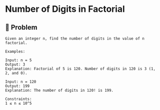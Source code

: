 # Number of Digits in Factorial

## 📌 Problem

```text
Given an integer n, find the number of digits in the value of n factorial.

Examples:

Input: n = 5
Output: 3
Explanation: Factorial of 5 is 120. Number of digits in 120 is 3 (1, 2, and 0).

Input: n = 120
Output: 199
Explanation: The number of digits in 120! is 199.

Constraints:
1 ≤ n ≤ 10^5

